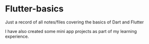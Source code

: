 # Flutter-basics

Just a record of all notes/files covering the basics of Dart and Flutter

I have also created some mini app projects as part of my learning experience.
